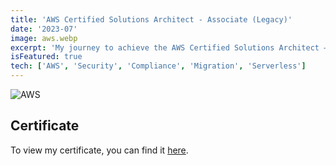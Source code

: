 ```yaml
---
title: 'AWS Certified Solutions Architect - Associate (Legacy)'
date: '2023-07'
image: aws.webp
excerpt: 'My journey to achieve the AWS Certified Solutions Architect – Associate certification has been a humbling experience. It has allowed me to deepen my understanding of AWS services and their application in creating robust and secure cloud solutions.'
isFeatured: true
tech: ['AWS', 'Security', 'Compliance', 'Migration', 'Serverless']
---
```


![AWS](/images/certs/aws.webp)

## Certificate

To view my certificate, you can find it [here](https://www.credly.com/badges/1499850a-2482-4ae0-b704-a85900ec631d).
